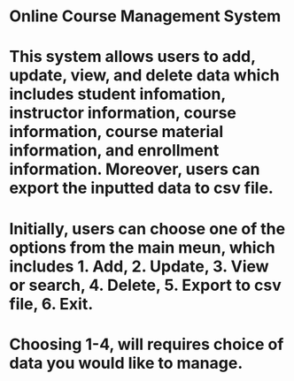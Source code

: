 # Online Course Management System

# This system allows users to add, update, view, and delete data which includes student infomation, instructor information, course information, course material information, and enrollment information. Moreover, users can export the inputted data to csv file.

# Initially, users can choose one of the options from the main meun, which includes 1. Add, 2. Update, 3. View or search, 4. Delete, 5. Export to csv file, 6. Exit. 

# Choosing 1-4, will requires choice of data you would like to manage.
